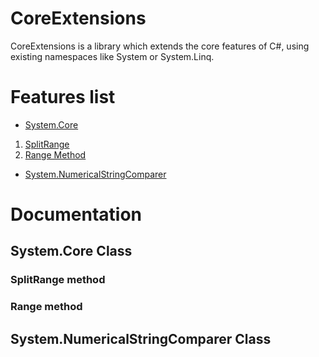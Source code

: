 # CoreExtensions

CoreExtensions is a library which extends the core features of C#, using existing namespaces like System or System.Linq.

# Features list
- [System.Core](#system.core-class)
1. [SplitRange](#splitrange-method)
2. [Range Method](#range-method)

- [System.NumericalStringComparer](#system.numericalstringcomparer-class)

# Documentation

## System.Core Class
### SplitRange method
### Range method

## System.NumericalStringComparer Class
